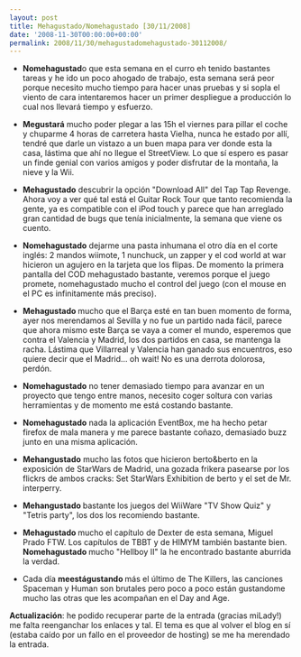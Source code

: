 ```yaml
---
layout: post
title: Mehagustado/Nomehagustado [30/11/2008]
date: '2008-11-30T00:00:00+00:00'
permalink: 2008/11/30/mehagustadomehagustado-30112008/
---
```

- <strong>Nomehagustad</strong>o que esta semana en el curro eh tenido bastantes tareas y he ido un poco ahogado de trabajo, esta semana será peor porque necesito mucho tiempo para hacer unas pruebas y si sopla el viento de cara intentaremos hacer un primer despliegue a producción lo cual nos llevará tiempo y esfuerzo.

- <strong>Megustará</strong> mucho poder plegar a las 15h el viernes para pillar el coche y chuparme 4 horas de carretera hasta Vielha, nunca he estado por allí, tendré que darle un vistazo a un buen mapa para ver donde esta la casa, lástima que ahí no llegue el StreetView. Lo que sí espero es pasar un finde genial con varios amigos y poder disfrutar de la montaña, la nieve y la Wii.

- <strong>Mehagustado</strong> descubrir la opción "Download All" del Tap Tap Revenge. Ahora voy a ver qué tal está el Guitar Rock Tour que tanto recomienda la gente, ya es compatible con el iPod touch y parece que han arreglado gran cantidad de bugs que tenía inicialmente, la semana que viene os cuento.

- <strong>Nomehagustado</strong> dejarme una pasta inhumana el otro día en el corte inglés: 2 mandos wiimote, 1 nunchuck, un zapper y el cod world at war hicieron un agujero en la tarjeta que los flipas. De momento la primera pantalla del COD mehagustado bastante, veremos porque el juego promete, nomehagustado mucho el control del juego (con el mouse en el PC es infinitamente más preciso).

- <strong>Mehagustado </strong>mucho que el Barça esté en tan buen momento de forma, ayer nos merendamos al Sevilla y no fue un partido nada fácil, parece que ahora mismo este Barça se vaya a comer el mundo, esperemos que contra el Valencia y Madrid, los dos partidos en casa, se mantenga la racha. Lástima que Villarreal y Valencia han ganado sus encuentros, eso quiere decir que el Madrid… oh wait! No es una derrota dolorosa, perdón.

- <strong>Nomehagustado</strong> no tener demasiado tiempo para avanzar en un proyecto que tengo entre manos, necesito coger soltura con varias herramientas y de momento me está costando bastante.

- <strong>Nomehagustado</strong> nada la aplicación EventBox, me ha hecho petar firefox de mala manera y me parece bastante coñazo, demasiado buzz junto en una misma aplicación.

- <strong>Mehangustado</strong> mucho las fotos que hicieron berto&berto en la exposición de StarWars de Madrid, una gozada frikera pasearse por los flickrs de ambos cracks: Set StarWars Exhibition de berto y el set de Mr. interperry.

- <strong>Mehangustado </strong> bastante los juegos del WiiWare "TV Show Quiz" y "Tetris party", los dos los recomiendo bastante.

- <strong>Mehagustado </strong> mucho el capítulo de Dexter de esta semana, Miguel Prado FTW. Los capítulos de TBBT y de HIMYM también bastante bien. <strong>Nomehagustado </strong> mucho "Hellboy II" la he encontrado bastante aburrida la verdad.

- Cada día <strong>meestágustando </strong>más el último de The Killers, las canciones Spaceman y Human son brutales pero poco a poco están gustandome mucho las otras que les acompañan en el Day and Age.

<strong>Actualización</strong>: he podido recuperar parte de la entrada (gracias miLady!) me falta reenganchar los enlaces y tal. El tema es que al volver el blog en sí (estaba caído por un fallo en el proveedor de hosting) se me ha merendado la entrada.

